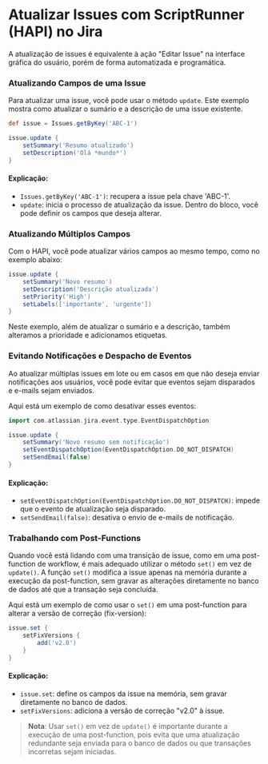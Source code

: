 # Atualizar Issues com ScriptRunner (HAPI) no Jira

A atualização de issues é equivalente à ação "Editar Issue" na interface gráfica do usuário, porém de forma automatizada e programática. 

### Atualizando Campos de uma Issue

Para atualizar uma issue, você pode usar o método `update`. Este exemplo mostra como atualizar o sumário e a descrição de uma issue existente.

```groovy
def issue = Issues.getByKey('ABC-1')

issue.update {
    setSummary('Resumo atualizado')
    setDescription('Olá *mundo*')
}
```

#### Explicação:
- `Issues.getByKey('ABC-1')`: recupera a issue pela chave 'ABC-1'.
- `update`: inicia o processo de atualização da issue. Dentro do bloco, você pode definir os campos que deseja alterar.

### Atualizando Múltiplos Campos

Com o HAPI, você pode atualizar vários campos ao mesmo tempo, como no exemplo abaixo:

```groovy
issue.update {
    setSummary('Novo resumo')
    setDescription('Descrição atualizada')
    setPriority('High')
    setLabels(['importante', 'urgente'])
}
```

Neste exemplo, além de atualizar o sumário e a descrição, também alteramos a prioridade e adicionamos etiquetas.

###  Evitando Notificações e Despacho de Eventos

Ao atualizar múltiplas issues em lote ou em casos em que não deseja enviar notificações aos usuários, você pode evitar que eventos sejam disparados e e-mails sejam enviados.

Aqui está um exemplo de como desativar esses eventos:

```groovy
import com.atlassian.jira.event.type.EventDispatchOption

issue.update {
    setSummary('Novo resumo sem notificação')
    setEventDispatchOption(EventDispatchOption.DO_NOT_DISPATCH)
    setSendEmail(false)
}
```

#### Explicação:
- `setEventDispatchOption(EventDispatchOption.DO_NOT_DISPATCH)`: impede que o evento de atualização seja disparado.
- `setSendEmail(false)`: desativa o envio de e-mails de notificação.

### Trabalhando com Post-Functions

Quando você está lidando com uma transição de issue, como em uma post-function de workflow, é mais adequado utilizar o método `set()` em vez de `update()`. A função `set()` modifica a issue apenas na memória durante a execução da post-function, sem gravar as alterações diretamente no banco de dados até que a transação seja concluída.

Aqui está um exemplo de como usar o `set()` em uma post-function para alterar a versão de correção (fix-version):

```groovy
issue.set {
    setFixVersions {
        add('v2.0')
    }
}
```

#### Explicação:
- `issue.set`: define os campos da issue na memória, sem gravar diretamente no banco de dados.
- `setFixVersions`: adiciona a versão de correção "v2.0" à issue.

> **Nota**: Usar `set()` em vez de `update()` é importante durante a execução de uma post-function, pois evita que uma atualização redundante seja enviada para o banco de dados ou que transações incorretas sejam iniciadas.
